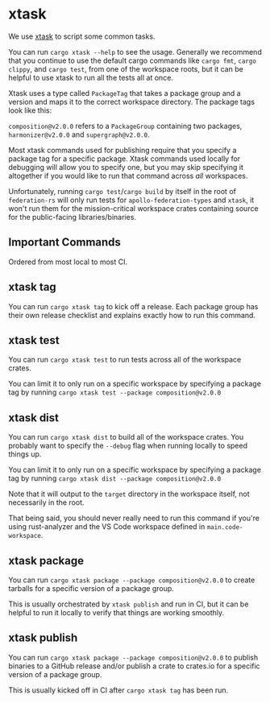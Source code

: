 # xtask

We use [xtask](https://github.com/matklad/cargo-xtask) to script some common tasks.

You can run `cargo xtask --help` to see the usage. Generally we recommend that you continue to use the default cargo
commands like `cargo fmt`, `cargo clippy`, and `cargo test`, from one of the workspace roots, but it can be helpful to
use xtask to run all the tests all at once.

Xtask uses a type called `PackageTag` that takes a package group and a version and maps it to the correct workspace
directory. The package tags look like this:

`composition@v2.0.0` refers to a `PackageGroup` containing two packages, `harmonizer@v2.0.0` and `supergraph@v2.0.0`.

Most xtask commands used for publishing require that you specify a package tag for a specific package. Xtask commands
used locally for debugging will allow you to specify one, but you may skip specifying it altogether if you would like to
run that command across _all_ workspaces.

Unfortunately, running `cargo test`/`cargo build` by itself in the root of `federation-rs` will only run tests
for `apollo-federation-types` and `xtask`, it won't run them for the mission-critical workspace crates containing source
for the public-facing libraries/binaries.

## Important Commands

Ordered from most local to most CI.

## xtask tag

You can run `cargo xtask tag` to kick off a release. Each package group has their own release checklist and explains
exactly how to run this command.

## xtask test

You can run `cargo xtask test` to run tests across all of the workspace crates.

You can limit it to only run on a specific workspace by specifying a package tag by
running `cargo xtask test --package composition@v2.0.0`

## xtask dist

You can run `cargo xtask dist` to build all of the workspace crates. You probably want to specify the `--debug` flag
when running locally to speed things up.

You can limit it to only run on a specific workspace by specifying a package tag by
running `cargo xtask dist --package composition@v2.0.0`

Note that it will output to the `target` directory in the workspace itself, not necessarily in the root.

That being said, you should never really need to run this command if you're using rust-analyzer and the VS Code
workspace defined in `main.code-workspace`.

## xtask package

You can run `cargo xtask package --package composition@v2.0.0` to create tarballs for a specific version of a package
group.

This is usually orchestrated by `xtask publish` and run in CI, but it can be helpful to run it locally to verify that
things are working smoothly.

## xtask publish

You can run `cargo xtask package --package composition@v2.0.0` to publish binaries to a GitHub release and/or publish a
crate to crates.io for a specific version of a package group.

This is usually kicked off in CI after `cargo xtask tag` has been run.

